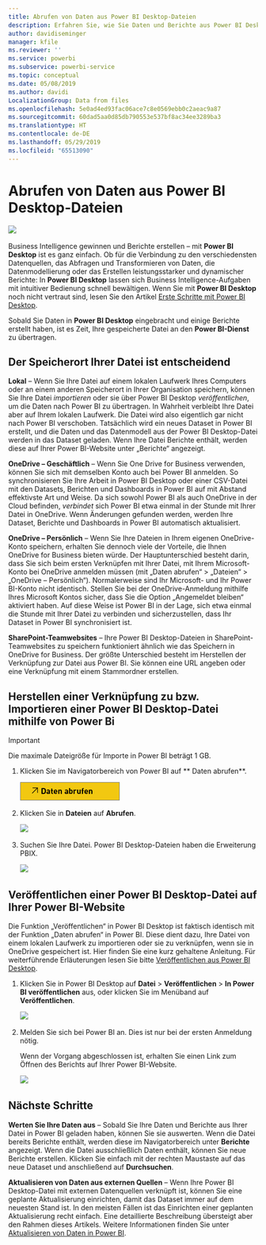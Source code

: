 ```yaml
---
title: Abrufen von Daten aus Power BI Desktop-Dateien
description: Erfahren Sie, wie Sie Daten und Berichte aus Power BI Desktop in Power BI abrufen.
author: davidiseminger
manager: kfile
ms.reviewer: ''
ms.service: powerbi
ms.subservice: powerbi-service
ms.topic: conceptual
ms.date: 05/08/2019
ms.author: davidi
LocalizationGroup: Data from files
ms.openlocfilehash: 5e0ad4ed93fac06ace7c8e0569ebb0c2aeac9a87
ms.sourcegitcommit: 60dad5aa0d85db790553e537bf8ac34ee3289ba3
ms.translationtype: HT
ms.contentlocale: de-DE
ms.lasthandoff: 05/29/2019
ms.locfileid: "65513090"
---
```

# <a name="get-data-from-power-bi-desktop-files"></a>Abrufen von Daten aus Power BI Desktop-Dateien
![](media/service-desktop-files/pbid_file_icon.png)

Business Intelligence gewinnen und Berichte erstellen – mit **Power BI Desktop** ist es ganz einfach. Ob für die Verbindung zu den verschiedensten Datenquellen, das Abfragen und Transformieren von Daten, die Datenmodellierung oder das Erstellen leistungsstarker und dynamischer Berichte: In **Power BI Desktop** lassen sich Business Intelligence-Aufgaben mit intuitiver Bedienung schnell bewältigen. Wenn Sie mit **Power BI Desktop** noch nicht vertraut sind, lesen Sie den Artikel [Erste Schritte mit Power BI Desktop](desktop-getting-started.md).

Sobald Sie Daten in **Power BI Desktop** eingebracht und einige Berichte erstellt haben, ist es Zeit, Ihre gespeicherte Datei an den **Power BI-Dienst** zu übertragen.

## <a name="where-your-file-is-saved-makes-a-difference"></a>Der Speicherort Ihrer Datei ist entscheidend
**Lokal** – Wenn Sie Ihre Datei auf einem lokalen Laufwerk Ihres Computers oder an einem anderen Speicherort in Ihrer Organisation speichern, können Sie Ihre Datei *importieren* oder sie über Power BI Desktop *veröffentlichen*, um die Daten nach Power BI zu übertragen. In Wahrheit verbleibt Ihre Datei aber auf Ihrem lokalen Laufwerk. Die Datei wird also eigentlich gar nicht nach Power BI verschoben. Tatsächlich wird ein neues Dataset in Power BI erstellt, und die Daten und das Datenmodell aus der Power BI Desktop-Datei werden in das Dataset geladen. Wenn Ihre Datei Berichte enthält, werden diese auf Ihrer Power BI-Website unter „Berichte“ angezeigt.

**OneDrive – Geschäftlich** – Wenn Sie One Drive for Business verwenden, können Sie sich mit demselben Konto auch bei Power BI anmelden. So synchronisieren Sie Ihre Arbeit in Power BI Desktop oder einer CSV-Datei mit den Datasets, Berichten und Dashboards in Power BI auf mit Abstand effektivste Art und Weise. Da sich sowohl Power BI als auch OneDrive in der Cloud befinden, *verbindet* sich Power BI etwa einmal in der Stunde mit Ihrer Datei in OneDrive. Wenn Änderungen gefunden werden, werden Ihre Dataset, Berichte und Dashboards in Power BI automatisch aktualisiert.

**OneDrive – Persönlich** – Wenn Sie Ihre Dateien in Ihrem eigenen OneDrive-Konto speichern, erhalten Sie dennoch viele der Vorteile, die Ihnen OneDrive for Business bieten würde. Der Hauptunterschied besteht darin, dass Sie sich beim ersten Verknüpfen mit Ihrer Datei, mit Ihrem Microsoft-Konto bei OneDrive anmelden müssen (mit „Daten abrufen“ > „Dateien“ > „OneDrive – Persönlich“). Normalerweise sind Ihr Microsoft- und Ihr Power BI-Konto nicht identisch. Stellen Sie bei der OneDrive-Anmeldung mithilfe Ihres Microsoft Kontos sicher, dass Sie die Option „Angemeldet bleiben“ aktiviert haben. Auf diese Weise ist Power BI in der Lage, sich etwa einmal die Stunde mit Ihrer Datei zu verbinden und sicherzustellen, dass Ihr Dataset in Power BI synchronisiert ist.

**SharePoint-Teamwebsites** – Ihre Power BI Desktop-Dateien in SharePoint-Teamwebsites zu speichern funktioniert ähnlich wie das Speichern in OneDrive for Business. Der größte Unterschied besteht im Herstellen der Verknüpfung zur Datei aus Power BI. Sie können eine URL angeben oder eine Verknüpfung mit einem Stammordner erstellen.

## <a name="import-or-connect-to-a-power-bi-desktop-file-from-power-bi"></a>Herstellen einer Verknüpfung zu bzw. Importieren einer Power BI Desktop-Datei mithilfe von Power Bi
>[!IMPORTANT]
>Die maximale Dateigröße für Importe in Power BI beträgt 1 GB.

1. Klicken Sie im Navigatorbereich von Power BI auf ** Daten abrufen**.
   
   ![](media/service-desktop-files/pbid_get_data_button.png)
2. Klicken Sie in **Dateien** auf **Abrufen**.
   
   ![](media/service-desktop-files/pbid_files_get.png)
3. Suchen Sie Ihre Datei. Power BI Desktop-Dateien haben die Erweiterung PBIX.
   
   ![](media/service-desktop-files/pbid_find_your_file.png)

## <a name="publish-a-file-from-power-bi-desktop-to-your-power-bi-site"></a>Veröffentlichen einer Power BI Desktop-Datei auf Ihrer Power BI-Website
Die Funktion „Veröffentlichen“ in Power BI Desktop ist faktisch identisch mit der Funktion „Daten abrufen“ in Power BI. Diese dient dazu, Ihre Datei von einem lokalen Laufwerk zu importieren oder sie zu verknüpfen, wenn sie in OneDrive gespeichert ist.  Hier finden Sie eine kurz gehaltene Anleitung. Für weiterführende Erläuterungen lesen Sie bitte [Veröffentlichen aus Power BI Desktop](desktop-upload-desktop-files.md).

1. Klicken Sie in Power BI Desktop auf **Datei** > **Veröffentlichen** > **In Power BI veröffentlichen** aus, oder klicken Sie im Menüband auf **Veröffentlichen**.
   
   ![](media/service-desktop-files/pbid_publish.png)
2. Melden Sie sich bei Power BI an. Dies ist nur bei der ersten Anmeldung nötig.
   
   Wenn der Vorgang abgeschlossen ist, erhalten Sie einen Link zum Öffnen des Berichts auf Ihrer Power BI-Website.
   
   ![](media/service-desktop-files/pbid_publishing.png)

## <a name="next-steps"></a>Nächste Schritte
**Werten Sie Ihre Daten aus** – Sobald Sie Ihre Daten und Berichte aus Ihrer Datei in Power BI geladen haben, können Sie sie auswerten. Wenn die Datei bereits Berichte enthält, werden diese im Navigatorbereich unter **Berichte** angezeigt. Wenn die Datei ausschließlich Daten enthält, können Sie neue Berichte erstellen. Klicken Sie einfach mit der rechten Maustaste auf das neue Dataset und anschließend auf **Durchsuchen**.

**Aktualisieren von Daten aus externen Quellen** – Wenn Ihre Power BI Desktop-Datei mit externen Datenquellen verknüpft ist, können Sie eine geplante Aktualisierung einrichten, damit das Dataset immer auf dem neuesten Stand ist. In den meisten Fällen ist das Einrichten einer geplanten Aktualisierung recht einfach. Eine detaillierte Beschreibung übersteigt aber den Rahmen dieses Artikels. Weitere Informationen finden Sie unter [Aktualisieren von Daten in Power BI](refresh-data.md).

